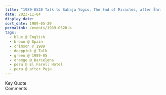 ```yaml
---
title: "1989-0520 Talk to Sahaja Yogis, The End of Miracles, after Śhrī Buddha Pūjā, Terrace, Hotel El Farell, Barcelona, Spain"
date: 2023-11-04
display_date: 
sort_date: 1989-05-20
permalink: /events/1989-0520-b
tags:
  - blue @ English
  - brown @ Spain
  - crimson @ 1989
  - deeppink @ Talk
  - green @ 1989-05
  - orange @ Barcelona
  - peru @ El Farell Hotel
  - peru @ after Puja
---
```


<wave-list>
  <list-title color="green" width="75">Key Quote</list-title>
  <list-item color="BlanchedAlmond"  width="200"></list-item>
  <list-item color="Lavender"></list-item>
  <list-item color="BlanchedAlmond"></list-item>
</wave-list>

<br>

<wave-list>
  <list-title color="green" width="75">Comments</list-title>
  <list-item color="BlanchedAlmond"  width="200"></list-item>
  <list-item color="Lavender"></list-item>
  <list-item color="BlanchedAlmond"></list-item>
</wave-list>